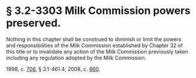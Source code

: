 # § 3.2-3303 Milk Commission powers preserved.

<p>Nothing in this chapter shall be construed to diminish or limit the powers and responsibilities of the Milk Commission established by Chapter 32 of this title or to invalidate any action of the Milk Commission previously taken including any regulation adopted by the Milk Commission.</p><p> 1998, c. <a href='http://lis.virginia.gov/cgi-bin/legp604.exe?981+ful+CHAP0706'>706</a>, § 3.1-461.4; 2008, c. <a href='http://lis.virginia.gov/cgi-bin/legp604.exe?081+ful+CHAP0860'>860</a>.</p>